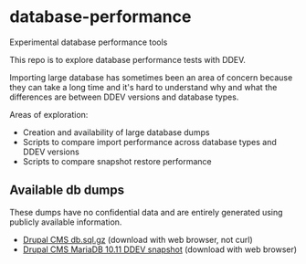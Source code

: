 # database-performance
Experimental database performance tools

This repo is to explore database performance tests with DDEV.

Importing large database has sometimes been an area of concern because they can take a long time and it's hard to understand why and what the differences are between DDEV versions and database types.

Areas of exploration:
* Creation and availability of large database dumps
* Scripts to compare import performance across database types and DDEV versions
* Scripts to compare snapshot restore performance


## Available db dumps

These dumps have no confidential data and are entirely generated using publicly available information.

* [Drupal CMS db.sql.gz](https://drive.google.com/file/d/1eOTsh_lJ7cpGbVDkyu_kgderzh2DfWM3/view?usp=sharing) (download with web browser, not curl)
* [Drupal CMS MariaDB 10.11 DDEV snapshot](https://drive.google.com/file/d/1-UYSzfF_ybEFlLu6I4txbHGlWbiimo70/view?usp=sharing) (download with web browser)

